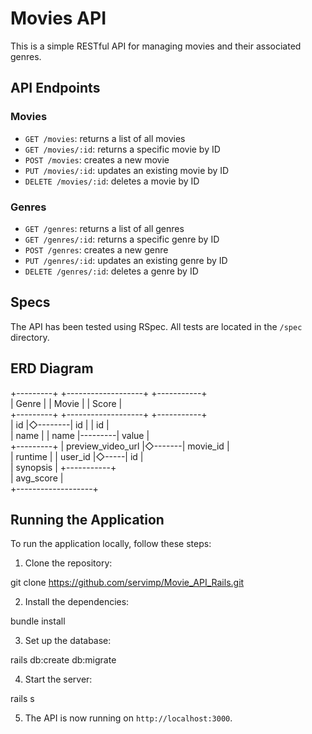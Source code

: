 # Movies API

This is a simple RESTful API for managing movies and their associated genres.

## API Endpoints

### Movies

- `GET /movies`: returns a list of all movies
- `GET /movies/:id`: returns a specific movie by ID
- `POST /movies`: creates a new movie
- `PUT /movies/:id`: updates an existing movie by ID
- `DELETE /movies/:id`: deletes a movie by ID

### Genres

- `GET /genres`: returns a list of all genres
- `GET /genres/:id`: returns a specific genre by ID
- `POST /genres`: creates a new genre
- `PUT /genres/:id`: updates an existing genre by ID
- `DELETE /genres/:id`: deletes a genre by ID

## Specs

The API has been tested using RSpec. All tests are located in the `/spec` directory.

## ERD Diagram

+---------+          +-------------------+         +-----------+  
|  Genre  |          |       Movie       |         |   Score   |  
+---------+          +-------------------+         +-----------+  
| id      |◇--------| id                |         | id        |  
| name    |          | name              |---------| value     |  
+---------+          | preview_video_url |◇-------| movie_id  |  
                     | runtime           |         | user_id   |◇-----| id |  
                     | synopsis          |         +-----------+  
                     | avg_score         |  
                     +-------------------+  
## Running the Application

To run the application locally, follow these steps:

1. Clone the repository:

git clone https://github.com/servimp/Movie_API_Rails.git

2. Install the dependencies:

bundle install

3. Set up the database:

rails db:create db:migrate

4. Start the server:

rails s

5. The API is now running on `http://localhost:3000`.
